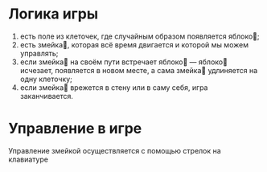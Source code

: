 # Логика игры

1. есть поле из клеточек, где случайным образом появляется яблоко🍎;
2. есть змейка🐍, которая всё время двигается и которой мы можем управлять;
3. если змейка🐍 на своём пути встречает яблоко🍎 — яблоко🍎 исчезает, появляется в новом месте, а сама змейка🐍 удлиняется на одну клеточку;
4. если змейка🐍 врежется в стену или в саму себя, игра заканчивается.

# Управление в игре

Управление змейкой осуществляется с помощью стрелок на клавиатуре 



